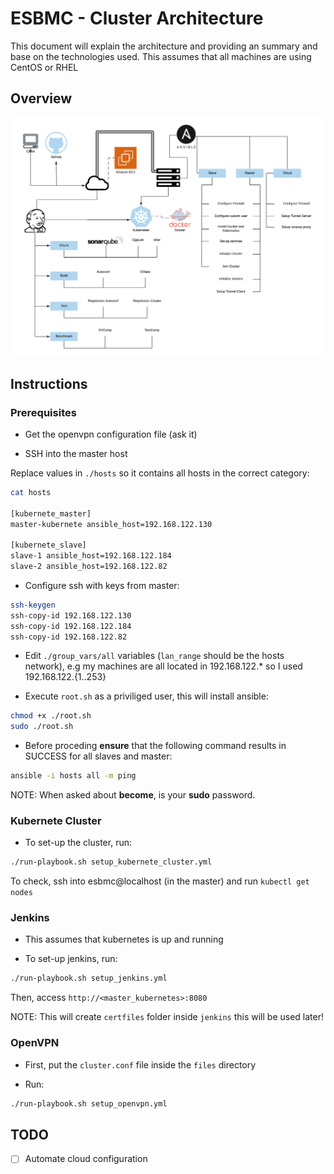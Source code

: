 # ESBMC - Cluster Architecture

This document will explain the architecture and providing an
summary and base on the technologies used. This assumes that 
all machines are using CentOS or RHEL

## Overview

![Overview image](./doc/overview.png)

## Instructions

### Prerequisites

- Get the openvpn configuration file (ask it)

- SSH into the master host

Replace values in `./hosts` so it contains all hosts in the correct category:

```bash
cat hosts

[kubernete_master]
master-kubernete ansible_host=192.168.122.130

[kubernete_slave]
slave-1 ansible_host=192.168.122.184
slave-2 ansible_host=192.168.122.82
```

- Configure ssh with keys from master:

```bash
ssh-keygen
ssh-copy-id 192.168.122.130
ssh-copy-id 192.168.122.184
ssh-copy-id 192.168.122.82
```

- Edit `./group_vars/all` variables (`lan_range` should be the hosts network), e.g
my machines are all located in 192.168.122.* so I used 192.168.122.{1..253}

- Execute `root.sh` as a priviliged user, this will install ansible:

```bash
chmod +x ./root.sh
sudo ./root.sh
```

- Before proceding **ensure** that the following command results in SUCCESS for all slaves and master:

```bash
ansible -i hosts all -m ping
```
NOTE: When asked about **become**, is your **sudo** password.

### Kubernete Cluster

- To set-up the cluster, run:

```bash
./run-playbook.sh setup_kubernete_cluster.yml
```

To check, ssh into esbmc@localhost (in the master) and run `kubectl get nodes`

### Jenkins

- This assumes that kubernetes is up and running

- To set-up jenkins, run:

```bash
./run-playbook.sh setup_jenkins.yml
```

Then, access `http://<master_kubernetes>:8080`

NOTE: This will create `certfiles` folder inside `jenkins` this will be used later!

### OpenVPN

- First, put the `cluster.conf` file inside the `files` directory

- Run:
```bash
./run-playbook.sh setup_openvpn.yml
```

## TODO

- [ ] Automate cloud configuration
